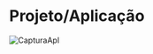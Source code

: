 # Projeto/Aplicação
![CapturaApl](https://user-images.githubusercontent.com/33385274/215134653-0db0c4fe-5583-424a-8b74-71c085b228c8.png)
